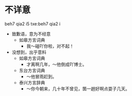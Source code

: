 # 不详意
beh7 qia2 i5
txe:beh7 qia2 i
+ 致歉语，意为不经意
  * 如皋方言词典
    - 我～碰吖你啦，对不起！
+ 没想到，出乎意料
  * 如皋方言词典
    - 才离啊几年，～他倒成吖博士。
  * 东台方言词典
    - ～他冒雨赶到。
  * 泰兴方言辞典
    - ～你今朝来，几十年不曾见，箇一趟好啊点耍子几天。
